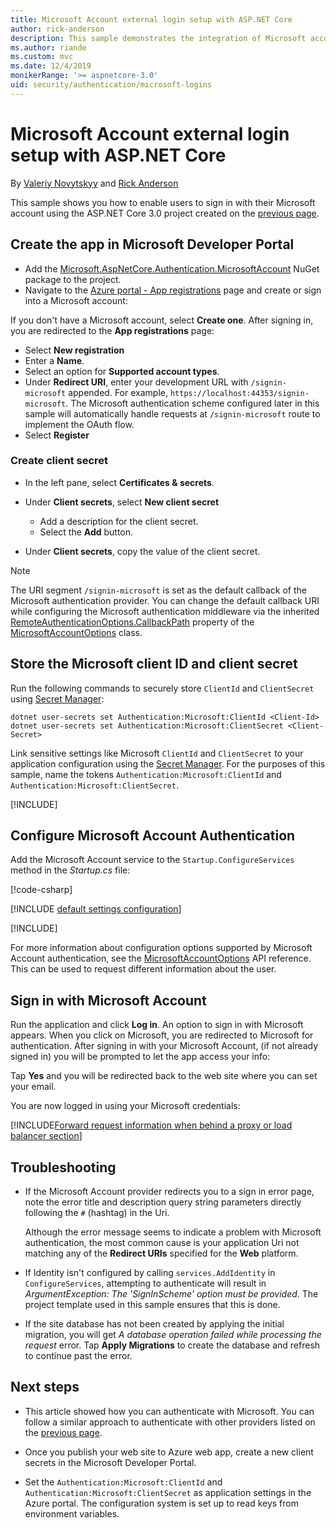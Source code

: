 ```yaml
---
title: Microsoft Account external login setup with ASP.NET Core
author: rick-anderson
description: This sample demonstrates the integration of Microsoft account user authentication into an existing ASP.NET Core app.
ms.author: riande
ms.custom: mvc
ms.date: 12/4/2019
monikerRange: '>= aspnetcore-3.0'
uid: security/authentication/microsoft-logins
---
```

# Microsoft Account external login setup with ASP.NET Core

By [Valeriy Novytskyy](https://github.com/01binary) and [Rick Anderson](https://twitter.com/RickAndMSFT)

This sample shows you how to enable users to sign in with their Microsoft account using the ASP.NET Core 3.0 project created on the [previous page](xref:security/authentication/social/index).

## Create the app in Microsoft Developer Portal

* Add the [Microsoft.AspNetCore.Authentication.MicrosoftAccount](https://www.nuget.org/packages/Microsoft.AspNetCore.Authentication.MicrosoftAccount/) NuGet package to the project.
* Navigate to the [Azure portal - App registrations](https://go.microsoft.com/fwlink/?linkid=2083908) page and create or sign into a Microsoft account:

If you don't have a Microsoft account, select **Create one**. After signing in, you are redirected to the **App registrations** page:

* Select **New registration**
* Enter a **Name**.
* Select an option for **Supported account types**.  <!-- Accounts for any org work with MS domain accounts. Most folks probably want the last option, personal MS accounts -->
* Under **Redirect URI**, enter your development URL with `/signin-microsoft` appended. For example, `https://localhost:44353/signin-microsoft`. The Microsoft authentication scheme configured later in this sample will automatically handle requests at `/signin-microsoft` route to implement the OAuth flow.
* Select **Register**

### Create client secret

* In the left pane, select **Certificates & secrets**.
* Under **Client secrets**, select **New client secret**

  * Add a description for the client secret.
  * Select the **Add** button.

* Under **Client secrets**, copy the value of the client secret.

> [!NOTE]
> The URI segment `/signin-microsoft` is set as the default callback of the Microsoft authentication provider. You can change the default callback URI while configuring the Microsoft authentication middleware via the inherited [RemoteAuthenticationOptions.CallbackPath](/dotnet/api/microsoft.aspnetcore.authentication.remoteauthenticationoptions.callbackpath) property of the [MicrosoftAccountOptions](/dotnet/api/microsoft.aspnetcore.authentication.microsoftaccount.microsoftaccountoptions) class.

## Store the Microsoft client ID and client secret

Run the following commands to securely store `ClientId` and `ClientSecret` using [Secret Manager](xref:security/app-secrets):

```dotnetcli
dotnet user-secrets set Authentication:Microsoft:ClientId <Client-Id>
dotnet user-secrets set Authentication:Microsoft:ClientSecret <Client-Secret>
```

Link sensitive settings like Microsoft `ClientId` and `ClientSecret` to your application configuration using the [Secret Manager](xref:security/app-secrets). For the purposes of this sample, name the tokens `Authentication:Microsoft:ClientId` and `Authentication:Microsoft:ClientSecret`.

[!INCLUDE[](~/includes/environmentVarableColon.md)]

## Configure Microsoft Account Authentication

Add the Microsoft Account service to the `Startup.ConfigureServices` method in the *Startup.cs* file:

[!code-csharp[](~/security/authentication/social/social-code/3.x/StartupMS3x.cs?name=snippet&highlight=10-14)]

[!INCLUDE [default settings configuration](includes/default-settings.md)]

[!INCLUDE[](includes/chain-auth-providers.md)]

For more information about configuration options supported by Microsoft Account authentication, see the [MicrosoftAccountOptions](/dotnet/api/microsoft.aspnetcore.builder.microsoftaccountoptions) API reference. This can be used to request different information about the user.

## Sign in with Microsoft Account

Run the application and click **Log in**. An option to sign in with Microsoft appears. When you click on Microsoft, you are redirected to Microsoft for authentication. After signing in with your Microsoft Account, (if not already signed in) you will be prompted to let the app access your info:

Tap **Yes** and you will be redirected back to the web site where you can set your email.

You are now logged in using your Microsoft credentials:

[!INCLUDE[Forward request information when behind a proxy or load balancer section](includes/forwarded-headers-middleware.md)]

## Troubleshooting

* If the Microsoft Account provider redirects you to a sign in error page, note the error title and description query string parameters directly following the `#` (hashtag) in the Uri.

  Although the error message seems to indicate a problem with Microsoft authentication, the most common cause is your application Uri not matching any of the **Redirect URIs** specified for the **Web** platform.
* If Identity isn't configured by calling `services.AddIdentity` in `ConfigureServices`, attempting to authenticate will result in *ArgumentException: The 'SignInScheme' option must be provided*. The project template used in this sample ensures that this is done.
* If the site database has not been created by applying the initial migration, you will get *A database operation failed while processing the request* error. Tap **Apply Migrations** to create the database and refresh to continue past the error.

## Next steps

* This article showed how you can authenticate with Microsoft. You can follow a similar approach to authenticate with other providers listed on the [previous page](xref:security/authentication/social/index).

* Once you publish your web site to Azure web app, create a new client secrets in the Microsoft Developer Portal.

* Set the `Authentication:Microsoft:ClientId` and `Authentication:Microsoft:ClientSecret` as application settings in the Azure portal. The configuration system is set up to read keys from environment variables.
